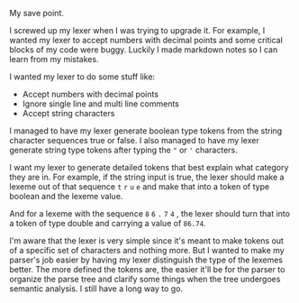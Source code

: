 My save point.

I screwed up my lexer when I was trying to upgrade it. For example, I wanted my lexer to accept numbers with decimal points and some critical blocks of my code were buggy. Luckily I made markdown notes so I can learn from my mistakes.

I wanted my lexer to do some stuff like:

* Accept numbers with decimal points
* Ignore single line and multi line comments
* Accept string characters

I managed to have my lexer generate boolean type tokens from the string character sequences true or false.
I also managed to have my lexer generate string type tokens after typing the `"` or `'` characters.

I want my lexer to generate detailed tokens that best explain what category they are in. For example, if the string input is true, the lexer should make a lexeme out of that sequence `t` `r` `u` `e` and make that into a token of type boolean and the lexeme value. 

And for a lexeme with the sequence `8` `6` `.` `7` `4` , the lexer should turn that into a token of type double and carrying a value of `86.74`.

I'm aware that the lexer is very simple since it's meant to make tokens out of a specific set of characters and nothing more. But I wanted to make my parser's job easier by having my lexer distinguish the type of the lexemes better. The more defined the tokens are, the easier it'll be for the parser to organize the parse tree and clarify some things when the tree undergoes semantic analysis. I still have a long way to go.







